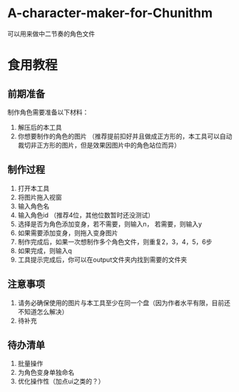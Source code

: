 # A-character-maker-for-Chunithm
可以用来做中二节奏的角色文件

# 食用教程
## 前期准备
制作角色需要准备以下材料：

1. 解压后的本工具
2. 你想要制作的角色的图片 （推荐提前扣好并且做成正方形的，本工具可以自动裁切非正方形的图片，但是效果因图片中的角色站位而异）

## 制作过程
1. 打开本工具
2. 将图片拖入视窗
3. 输入角色名
4. 输入角色id （推荐4位，其他位数暂时还没测试）
5. 选择是否为角色添加变身，若不需要，则输入n， 若需要，则输入y
6. 如果需要添加变身，则拖入变身图片
7. 制作完成后，如果一次想制作多个角色文件，则重复2，3，4，5，6步
8. 如果完成，则输入q
9. 工具提示完成后，你可以在output文件夹内找到需要的文件夹

## 注意事项
1. 请务必确保使用的图片与本工具至少在同一个盘（因为作者水平有限，目前还不知道怎么解决）
2. 待补充

## 待办清单
1. 批量操作
2. 为角色变身单独命名
3. 优化操作性（加点ui之类的？）

